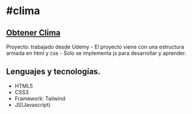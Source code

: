 # #clima

## [Obtener Clima](https://megagringa.github.io/clima/index.html)

Proyecto: trabajado desde Udemy - El proyecto viene con una estructura armada en html y css - 
         Solo se implementa js para desarrollar y aprender. 


## Lenguajes y tecnologías.

- HTML5
- CSS3
- Framework: Tailwind
- JS(Javascript)
